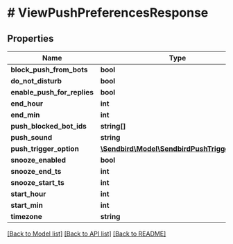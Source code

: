 # # ViewPushPreferencesResponse

## Properties

Name | Type | Description | Notes
------------ | ------------- | ------------- | -------------
**block_push_from_bots** | **bool** |  | [optional]
**do_not_disturb** | **bool** |  | [optional]
**enable_push_for_replies** | **bool** |  | [optional]
**end_hour** | **int** |  | [optional]
**end_min** | **int** |  | [optional]
**push_blocked_bot_ids** | **string[]** |  | [optional]
**push_sound** | **string** |  | [optional]
**push_trigger_option** | [**\Sendbird\Model\SendbirdPushTriggerOption**](SendbirdPushTriggerOption.md) |  | [optional]
**snooze_enabled** | **bool** |  | [optional]
**snooze_end_ts** | **int** |  | [optional]
**snooze_start_ts** | **int** |  | [optional]
**start_hour** | **int** |  | [optional]
**start_min** | **int** |  | [optional]
**timezone** | **string** |  | [optional]

[[Back to Model list]](../../README.md#models) [[Back to API list]](../../README.md#endpoints) [[Back to README]](../../README.md)
